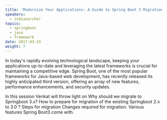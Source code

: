 ```yaml
---
title: 'Modernize Your Applications: A Guide to Spring Boot 3 Migration'
speakers:
  - indianarcher
topics:
  - springboot
  - java 
  - framework
date: 2017-03-23
weight: 7
---
```

In today's rapidly evolving technological landscape, keeping your applications up-to-date and leveraging the latest frameworks is crucial for maintaining a competitive edge. Spring Boot, one of the most popular frameworks for Java-based web development, has recently released its highly anticipated third version, offering an array of new features, performance enhancements, and security updates.

In this session Venkat will throw light on 
Why should we migrate to Springboot 3.x?
How to prepare for migration of the existing Springboot 2.x to 3.0 ?
    Steps for migration
    Changes required for migration.
Various features Spring Boot3 come with.
